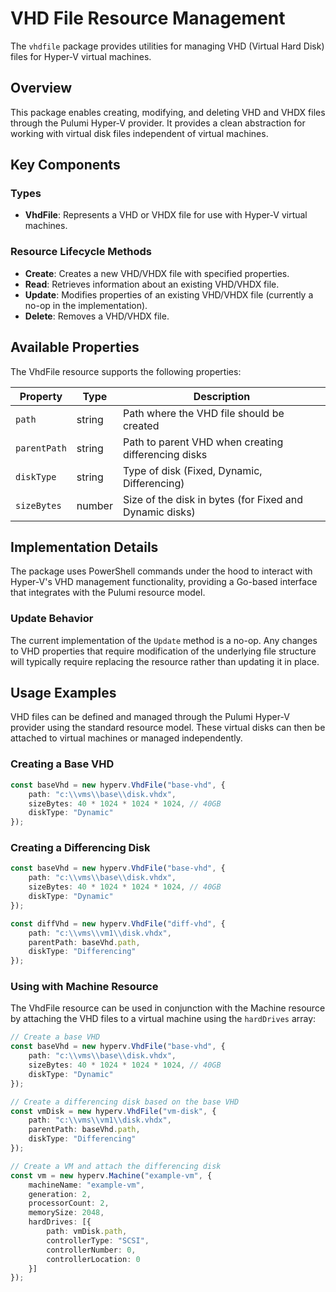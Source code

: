 # VHD File Resource Management

The `vhdfile` package provides utilities for managing VHD (Virtual Hard Disk) files for Hyper-V virtual machines.

## Overview

This package enables creating, modifying, and deleting VHD and VHDX files through the Pulumi Hyper-V provider. It provides a clean abstraction for working with virtual disk files independent of virtual machines.

## Key Components

### Types

- **VhdFile**: Represents a VHD or VHDX file for use with Hyper-V virtual machines.

### Resource Lifecycle Methods

- **Create**: Creates a new VHD/VHDX file with specified properties.
- **Read**: Retrieves information about an existing VHD/VHDX file.
- **Update**: Modifies properties of an existing VHD/VHDX file (currently a no-op in the implementation).
- **Delete**: Removes a VHD/VHDX file.

## Available Properties

The VhdFile resource supports the following properties:

| Property | Type | Description |
|----------|------|-------------|
| `path` | string | Path where the VHD file should be created |
| `parentPath` | string | Path to parent VHD when creating differencing disks |
| `diskType` | string | Type of disk (Fixed, Dynamic, Differencing) |
| `sizeBytes` | number | Size of the disk in bytes (for Fixed and Dynamic disks) |

## Implementation Details

The package uses PowerShell commands under the hood to interact with Hyper-V's VHD management functionality, providing a Go-based interface that integrates with the Pulumi resource model.

### Update Behavior

The current implementation of the `Update` method is a no-op. Any changes to VHD properties that require modification of the underlying file structure will typically require replacing the resource rather than updating it in place.

## Usage Examples

VHD files can be defined and managed through the Pulumi Hyper-V provider using the standard resource model. These virtual disks can then be attached to virtual machines or managed independently.

### Creating a Base VHD

```typescript
const baseVhd = new hyperv.VhdFile("base-vhd", {
    path: "c:\\vms\\base\\disk.vhdx",
    sizeBytes: 40 * 1024 * 1024 * 1024, // 40GB
    diskType: "Dynamic"
});
```

### Creating a Differencing Disk

```typescript
const baseVhd = new hyperv.VhdFile("base-vhd", {
    path: "c:\\vms\\base\\disk.vhdx",
    sizeBytes: 40 * 1024 * 1024 * 1024, // 40GB
    diskType: "Dynamic"
});

const diffVhd = new hyperv.VhdFile("diff-vhd", {
    path: "c:\\vms\\vm1\\disk.vhdx",
    parentPath: baseVhd.path,
    diskType: "Differencing"
});
```

### Using with Machine Resource

The VhdFile resource can be used in conjunction with the Machine resource by attaching the VHD files to a virtual machine using the `hardDrives` array:

```typescript
// Create a base VHD
const baseVhd = new hyperv.VhdFile("base-vhd", {
    path: "c:\\vms\\base\\disk.vhdx",
    sizeBytes: 40 * 1024 * 1024 * 1024, // 40GB
    diskType: "Dynamic"
});

// Create a differencing disk based on the base VHD
const vmDisk = new hyperv.VhdFile("vm-disk", {
    path: "c:\\vms\\vm1\\disk.vhdx",
    parentPath: baseVhd.path,
    diskType: "Differencing"
});

// Create a VM and attach the differencing disk
const vm = new hyperv.Machine("example-vm", {
    machineName: "example-vm",
    generation: 2,
    processorCount: 2,
    memorySize: 2048,
    hardDrives: [{
        path: vmDisk.path,
        controllerType: "SCSI",
        controllerNumber: 0,
        controllerLocation: 0
    }]
});
```
